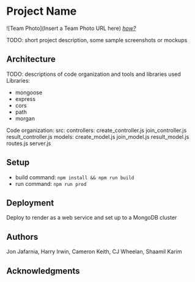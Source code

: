 # Project Name

![Team Photo](Insert a Team Photo URL here)
[*how?*](https://help.github.com/articles/about-readmes/#relative-links-and-image-paths-in-readme-files)

TODO: short project description, some sample screenshots or mockups

## Architecture

TODO:  descriptions of code organization and tools and libraries used
Libraries:
- mongoose
- express
- cors
- path
- morgan

Code organization:
src:
      controllers:
            create_controller.js
            join_controller.js
            result_controller.js
      models:
            create_model.js
            join_model.js
            result_model.js
      routes.js
      server.js

## Setup

* build command:  `npm install && npm run build`
* run command:  `npm run prod`

## Deployment

Deploy to render as a web service and set up to a MongoDB cluster

## Authors

Jon Jafarnia, Harry Irwin, Cameron Keith, CJ Wheelan, Shaamil Karim

## Acknowledgments
